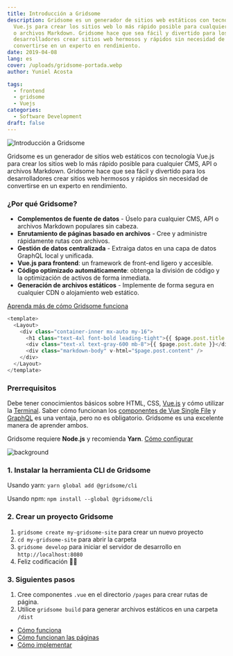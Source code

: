 ```yaml
---
title: Introducción a Gridsome
description: Gridsome es un generador de sitios web estáticos con tecnología
  Vue.js para crear los sitios web lo más rápido posible para cualquier CMS, API
  o archivos Markdown. Gridsome hace que sea fácil y divertido para los
  desarrolladores crear sitios web hermosos y rápidos sin necesidad de
  convertirse en un experto en rendimiento.
date: 2019-04-08
lang: es
cover: /uploads/gridsome-portada.webp
author: Yuniel Acosta

tags:
  - frontend
  - gridsome
  - Vuejs
categories:
  - Software Development
draft: false
---
```


![Introducción a Gridsome](/uploads/gridsome-portada.webp 'Introducción a Gridsome')

Gridsome es un generador de sitios web estáticos con tecnología Vue.js para crear los sitios web lo más rápido posible para cualquier CMS, API o archivos Markdown. Gridsome hace que sea fácil y divertido para los desarrolladores crear sitios web hermosos y rápidos sin necesidad de convertirse en un experto en rendimiento.

### ¿Por qué Gridsome?

- **Complementos de fuente de datos** - Úselo para cualquier CMS, API o archivos Markdown populares sin cabeza.
- **Enrutamiento de páginas basado en archivos** - Cree y administre rápidamente rutas con archivos.
- **Gestión de datos centralizada** - Extraiga datos en una capa de datos GraphQL local y unificada.
- **Vue.js para frontend**: un framework de front-end ligero y accesible.
- **Código optimizado automáticamente**: obtenga la división de código y la optimización de activos de forma inmediata.
- **Generación de archivos estáticos** - Implemente de forma segura en cualquier CDN o alojamiento web estático.

[Aprenda más de cómo Gridsome funciona](https://gridsome.org/docs/#how-it-works)

```js
<template>
  <Layout>
    <div class="container-inner mx-auto my-16">
      <h1 class="text-4xl font-bold leading-tight">{{ $page.post.title }}</h1>
      <div class="text-xl text-gray-600 mb-8">{{ $page.post.date }}</div>
      <div class="markdown-body" v-html="$page.post.content" />
    </div>
  </Layout>
</template>
```

### Prerrequisitos

Debe tener conocimientos básicos sobre HTML, CSS, [Vue.js](https://vuejs.org) y cómo utilizar la [Terminal](https://www.linode.com/docs/tools-reference/tools/using-the-terminal/). Saber cómo funcionan los [componentes de Vue Single File](https://vuejs.org/v2/guide/single-file-components.html) y [GraphQL](https://www.graphql.com/) es una ventaja, pero no es obligatorio. Gridsome es una excelente manera de aprender ambos.

Gridsome requiere **Node.js** y recomienda **Yarn**. [Cómo configurar](https://gridsome.org/docs/#prerequisites)

![background](/uploads/gridsome-stack.png)

### 1. Instalar la herramienta CLI de Gridsome

Usando yarn:
`yarn global add @gridsome/cli`

Usando npm:
`npm install --global @gridsome/cli`

### 2. Crear un proyecto Gridsome

1. `gridsome create my-gridsome-site` para crear un nuevo proyecto </li>
2. `cd my-gridsome-site` para abrir la carpeta
3. `gridsome develop` para iniciar el servidor de desarrollo en `http://localhost:8080`
4. Feliz codificación 🎉🙌

### 3. Siguientes pasos

1. Cree componentes `.vue` en el directorio `/pages` para crear rutas de página.
2. Utilice `gridsome build` para generar archivos estáticos en una carpeta `/dist`

- [Cómo funciona](https://gridsome.org/docs/#how-it-works)
- [Cómo funcionan las páginas](https://gridsome.org/docs/pages/)
- [Cómo implementar](https://gridsome.org/docs/deployment/)

